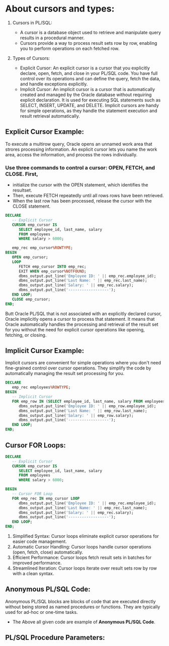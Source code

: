 # About cursors and types:

1. Cursors in PL/SQL:
   - A cursor is a database object used to retrieve and manipulate query results in a procedural manner.
   - Cursors provide a way to process result sets row by row, enabling you to perform operations on each fetched row.

2. Types of Cursors:
   - Explicit Cursor: An explicit cursor is a cursor that you explicitly declare, open, fetch, and close in your PL/SQL code. You have full control over its operations and can define the query, fetch the data, and handle exceptions explicitly.
   - Implicit Cursor: An implicit cursor is a cursor that is automatically created and managed by the Oracle database without requiring explicit declaration. It is used for executing SQL statements such as SELECT, INSERT, UPDATE, and DELETE. Implicit cursors are handy for simple operations, as they handle the statement execution and result retrieval automatically.
## Explicit Cursor Example:
To execute a multi­row query, Oracle opens an unnamed work area that strores processing
information. An explicit cursor lets you name the work area, access the information, and process the
rows individually.

### Use three commands to control a cursor: OPEN, FETCH, and CLOSE. First, 
  - initialize the cursor with the OPEN statement, which identifies the resultset. 
  - Then, execute FETCH repeatedly until all rows rows have been retrieved. 
  - When the last row has been processed, release the cursor with the CLOSE statement.
```sql
DECLARE
   -- Explicit Cursor
   CURSOR emp_cursor IS
      SELECT employee_id, last_name, salary
      FROM employees
      WHERE salary > 6000;

   emp_rec emp_cursor%ROWTYPE;
BEGIN
   OPEN emp_cursor;
   LOOP
      FETCH emp_cursor INTO emp_rec;
      EXIT WHEN emp_cursor%NOTFOUND;
      dbms_output.put_line('Employee ID: ' || emp_rec.employee_id);
      dbms_output.put_line('Last Name: ' || emp_rec.last_name);
      dbms_output.put_line('Salary: ' || emp_rec.salary);
      dbms_output.put_line('------------------');
   END LOOP;
   CLOSE emp_cursor;
END;
```

Butt Oracle PL/SQL that is not associated with an explicitly declared cursor, Oracle implicitly opens a cursor to process that statement. 
It means that Oracle automatically handles the processing and retrieval of the result set for you without the need for explicit cursor 
operations like opening, fetching, or closing.

## Implicit Cursor Example:
Implicit cursors are convenient for simple operations where you don't need fine-grained control over cursor operations. 
They simplify the code by automatically managing the result set processing for you.

```sql
DECLARE
   emp_rec employees%ROWTYPE;
BEGIN
   -- Implicit Cursor
   FOR emp_row IN (SELECT employee_id, last_name, salary FROM employees WHERE salary <= 6000) LOOP
      dbms_output.put_line('Employee ID: ' || emp_row.employee_id);
      dbms_output.put_line('Last Name: ' || emp_row.last_name);
      dbms_output.put_line('Salary: ' || emp_row.salary);
      dbms_output.put_line('------------------');
   END LOOP;
END;

```
## Cursor FOR Loops:
```sql
DECLARE
   -- Explicit Cursor
   CURSOR emp_cursor IS
      SELECT employee_id, last_name, salary
      FROM employees
      WHERE salary > 6000;

BEGIN
   -- Cursor FOR Loop
   FOR emp_rec IN emp_cursor LOOP
      dbms_output.put_line('Employee ID: ' || emp_rec.employee_id);
      dbms_output.put_line('Last Name: ' || emp_rec.last_name);
      dbms_output.put_line('Salary: ' || emp_rec.salary);
      dbms_output.put_line('------------------');
   END LOOP;
END;
```
1. Simplified Syntax: Cursor loops eliminate explicit cursor operations for easier code management.
2. Automatic Cursor Handling: Cursor loops handle cursor operations (open, fetch, close) automatically.
3. Efficient Performance: Cursor loops fetch result sets in batches for improved performance.
4. Streamlined Iteration: Cursor loops iterate over result sets row by row with a clean syntax.


## Anonymous PL/SQL Code:
Anonymous PL/SQL blocks are blocks of code that are executed directly without being stored as named procedures or functions. 
They are typically used for ad-hoc or one-time tasks.
  - The Above all given code are example of **Anonymous PL/SQL Code**.

## PL/SQL Procedure Parameters:






